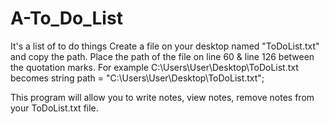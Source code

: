 # A-To_Do_List
It's a list of to do things
Create a file on your desktop named "ToDoList.txt" and copy the path.
Place the path of the file on line 60 & line 126 between the quotation marks.
For example
C:\Users\User\Desktop\ToDoList.txt
becomes
string path = "C:\\Users\\User\\Desktop\\ToDoList.txt";

This program will allow you to write notes, view notes, remove notes from your ToDoList.txt file.
